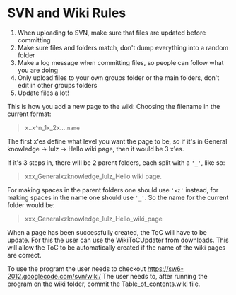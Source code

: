 # SVN and Wiki Rules #

  1. When uploading to SVN, make sure that files are updated before committing
  1. Make sure files and folders match, don't dump everything into a random folder
  1. Make a log message when committing files, so people can follow what you are doing
  1. Only upload files to your own groups folder or the main folders, don't edit in other groups folders
  1. Update files a lot!


This is how you add a new page to the wiki:
Choosing the filename in the current format:
> x..x^n\_1x\_2x....`name`

The first x'es define what level you want the page to be, so if it's in General knowledge -> lulz -> Hello wiki page, then it would be 3 x'es.

If it's 3 steps in, there will be 2 parent folders, each split with a `'_'`, like so:

> xxx\_Generalxzknowledge\_lulz\_Hello wiki page.

For making spaces in the parent folders one should use `'xz'` instead, for making spaces in the name one should use `'_'`. So the name for the current folder would be:

> xxx\_Generalxzknowledge\_lulz\_Hello\_wiki\_page


When a page has been successfully created, the ToC will have to be update.
For this the user can use the WikiToCUpdater from downloads.
This will allow the ToC to be automatically created if the name of the wiki pages are correct.

To use the program the user needs to checkout https://sw6-2012.googlecode.com/svn/wiki/
The user needs to, after running the program on the wiki folder, commit the Table\_of\_contents.wiki file.
<a href='Hidden comment: 
Add more rules
'></a>